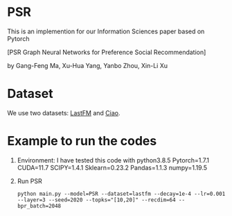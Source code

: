 # PSR

This is an implemention for our Information Sciences paper based on Pytorch

[PSR Graph Neural Networks for Preference Social Recommendation]

by Gang-Feng Ma, Xu-Hua Yang, Yanbo Zhou, Xin-Li Xu


# Dataset
We use two datasets: [LastFM](https://grouplens.org/datasets/hetrec-2011/) and [Ciao](https://www.cse.msu.edu/~tangjili/datasetcode/truststudy.htm).

# Example to run the codes
1. Environment: I have tested this code with python3.8.5 Pytorch=1.7.1 CUDA=11.7 SCIPY=1.4.1 Sklearn=0.23.2  Pandas=1.1.3 numpy=1.19.5
2. Run PSR

    `python main.py --model=PSR --dataset=lastfm --decay=1e-4 --lr=0.001 --layer=3 --seed=2020 --topks="[10,20]" --recdim=64 --bpr_batch=2048`
